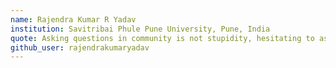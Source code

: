 ```yaml
---
name: Rajendra Kumar R Yadav
institution: Savitribai Phule Pune University, Pune, India
quote: Asking questions in community is not stupidity, hesitating to ask question is.
github_user: rajendrakumaryadav
---
```

